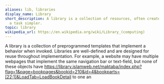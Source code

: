 ```yaml
---
aliases: lib, libraries
display_name: Library
short_description: A library is a collection of resources, often created to make programming
  a task simpler.
topic: library
wikipedia_url: https://en.wikipedia.org/wiki/Library_(computing)
---
```

A library is a collection of preprogrammed templates that implement a behavior when invoked. Libraries are well-defined and are designed for reuse throughout implementation. For example, a website may have multiple webpages that implement the same navigation bar or text-field, but none of these objects have https://library.islamweb.net/maktaba/index.php?flag=1&page=bookpages&bookid=210&id=4&bookparts=[22:1]&LoadTab=LoadBookDetail to one an
